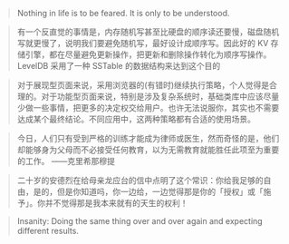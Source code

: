 > Nothing in life is to be feared. It is only to be understood.

> 有一个反直觉的事情是，内存随机写甚至比硬盘的顺序读还要慢，磁盘随机写就更慢了，说明我们要避免随机写，最好设计成顺序写。因此好的 KV 存储引擎，都在尽量避免更新操作，把更新和删除操作转化为顺序写操作。LevelDB 采用了一种 SSTable 的数据结构来达到这个目的

> 对于展现型页面来说，采用浏览器的(有错时)继续执行策略，个人觉得是合理的。对于功能型页面来说，特别是涉及复杂系统时，基础类库中应该尽量少做一些事情，把更多的决定权交给用户。也许无法说服你，其实也不需要达成某个最终结论。不同应用中，这两种策略都有合适的使用场景。

> 今日，人们只有受到严格的训练才能成为律师或医生，然而奇怪的是，他们却能够身为父母而不必接受任何教育，以为无需教育就能胜任此项至为重要的工作。 ——克里希那穆提

> 二十岁的安德烈在给母亲龙应台的信中点明了这个常识：你给我足够的自由，是的，但是你知道吗，你一边给，一边觉得那是你的「授权」或「施予」。你并不觉得那是我本来就有的天生的权利！

> Insanity: Doing the same thing over and over again and expecting different results.
